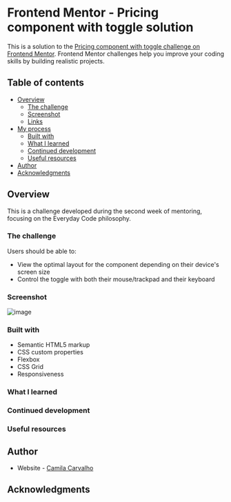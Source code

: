 # Frontend Mentor - Pricing component with toggle solution

This is a solution to the [Pricing component with toggle challenge on Frontend Mentor](https://www.frontendmentor.io/challenges/pricing-component-with-toggle-8vPwRMIC). Frontend Mentor challenges help you improve your coding skills by building realistic projects. 

## Table of contents

- [Overview](#overview)
  - [The challenge](#the-challenge)
  - [Screenshot](#screenshot)
  - [Links](#links)
- [My process](#my-process)
  - [Built with](#built-with)
  - [What I learned](#what-i-learned)
  - [Continued development](#continued-development)
  - [Useful resources](#useful-resources)
- [Author](#author)
- [Acknowledgments](#acknowledgments)


## Overview

This is a challenge developed during the second week of mentoring, focusing on the Everyday Code philosophy.

### The challenge

Users should be able to:

- View the optimal layout for the component depending on their device's screen size
- Control the toggle with both their mouse/trackpad and their keyboard

### Screenshot

![image](https://user-images.githubusercontent.com/78424298/203626292-24aa0b3e-d843-4d83-9066-6ff6657b0acc.png)

### Built with

- Semantic HTML5 markup
- CSS custom properties
- Flexbox
- CSS Grid
- Responsiveness


### What I learned


### Continued development


### Useful resources


## Author

- Website - [Camila Carvalho](https://www.linkedin.com/in/carvalho-camila/)

## Acknowledgments


